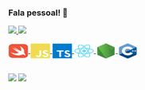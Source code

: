 ### Fala pessoal! 👋
 <div>
  <a href="https://github.com/lucas-couto">
  <img height="180em" src="https://github-readme-stats.vercel.app/api?username=lucas-couto&show_icons=true&theme=onedark&include_all_commits=true&count_private=true"/>
  <img height="180em" src="https://github-readme-stats.vercel.app/api/top-langs/?username=lucas-couto&layout=compact&langs_count=7&theme=dracula"/>
</div>
<div style="display: inline_block"><br>
    <img align="center" alt="lucas-Swift" height="30" width="40" src="https://raw.githubusercontent.com/devicons/devicon/master/icons/swift/swift-original.svg">
  <img align="center" alt="lucas-Js" height="30" width="40" src="https://raw.githubusercontent.com/devicons/devicon/master/icons/javascript/javascript-plain.svg">
   <img align="center" alt="lucas-Ts" height="30" width="40" src="https://raw.githubusercontent.com/devicons/devicon/master/icons/typescript/typescript-plain.svg">
  <img align="center" alt="lucas-React" height="30" width="40" src="https://raw.githubusercontent.com/devicons/devicon/master/icons/react/react-original.svg">
   <img align="center" alt="lucas-Node" height="30" width="40" src="https://raw.githubusercontent.com/devicons/devicon/master/icons/nodejs/nodejs-original.svg">
   <img align="center" alt="lucas-Cpp" height="30" width="40" src="https://raw.githubusercontent.com/devicons/devicon/master/icons/cplusplus/cplusplus-original.svg">
</div>
   
  ##
 
<div> 
  <a href = "mailto:contato@lucas-couto.com"><img src="https://img.shields.io/badge/-Gmail-%23333?style=for-the-badge&logo=gmail&logoColor=white" target="_blank"></a>
  <a href="https://www.linkedin.com/in/rafaella-ballerini-45875016a" target="_blank"><img src="https://img.shields.io/badge/-LinkedIn-%230077B5?style=for-the-badge&logo=linkedin&logoColor=white" target="_blank"></a> 
</div>
